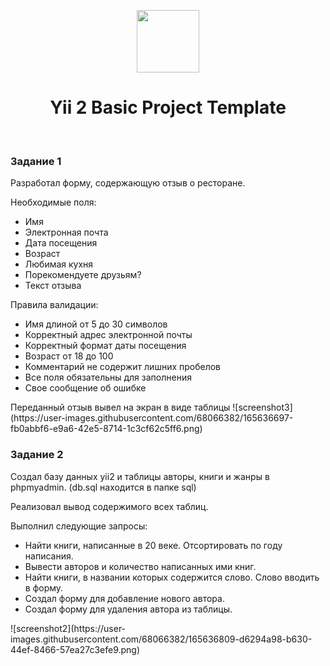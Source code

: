 <p align="center">
    <a href="https://github.com/yiisoft" target="_blank">
        <img src="https://avatars0.githubusercontent.com/u/993323" height="100px">
    </a>
    <h1 align="center">Yii 2 Basic Project Template</h1>
    <br>
</p>

<h3>Задание 1</h3>
Разработал форму, содержающую отзыв о ресторане.

Необходимые поля:
<ul>
    <li>Имя</li>
    <li>Электронная почта</li>
    <li>Дата посещения</li>
    <li>Возраст</li>
    <li>Любимая кухня</li>
    <li>Порекомендуете друзьям?</li>
    <li>Текст отзыва</li>
</ul>
Правила валидации:
<ul>
    <li>Имя длиной от 5 до 30 символов</li>
    <li>Корректный адрес электронной почты</li>
    <li>Корректный формат даты посещения</li>
    <li>Возраст от 18 до 100</li>
    <li>Комментарий не содержит лишних пробелов</li>
    <li>Все поля обязательны для заполнения</li>
    <li>Свое сообщение об ошибке</li>
</ul>
Переданный отзыв вывел на экран в виде таблицы
![screenshot3](https://user-images.githubusercontent.com/68066382/165636697-fb0abbf6-e9a6-42e5-8714-1c3cf62c5ff6.png)


<h3>Задание 2</h3>
Создал базу данных yii2 и таблицы авторы, книги и жанры в phpmyadmin. (db.sql находится в папке sql)

Реализовал вывод содержимого всех таблиц.

Выполнил следующие запросы:
<ul>
    <li>Найти книги, написанные в 20 веке. Отсортировать по году написания.</li>
    <li>Вывести авторов и количество написанных ими книг.</li>
    <li>Найти книги, в названии которых содержится слово. Слово вводить в форму.</li>
    <li>Создал форму для добавление нового автора.</li>
    <li>Создал форму для удаления автора из таблицы.</li>
</ul>
![screenshot2](https://user-images.githubusercontent.com/68066382/165636809-d6294a98-b630-44ef-8466-57ea27c3efe9.png)




